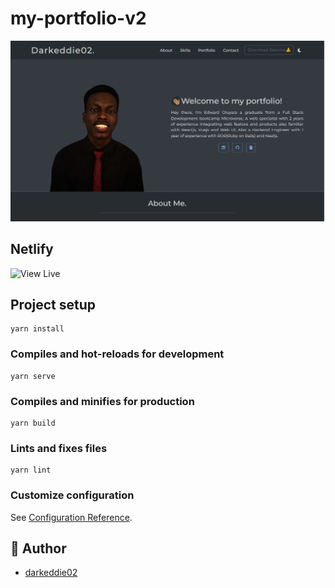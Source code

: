 # my-portfolio-v2

![](./src/assets/nesthubmax.PNG)

## Netlify
![View Live](https://darkeddie02-portfolio.netlify.app/)

## Project setup
```
yarn install
```

### Compiles and hot-reloads for development
```
yarn serve
```

### Compiles and minifies for production
```
yarn build
```

### Lints and fixes files
```
yarn lint
```

### Customize configuration
See [Configuration Reference](https://cli.vuejs.org/config/).

## 👤 Author
- [darkeddie02](https://github.com/darkeddie02)
